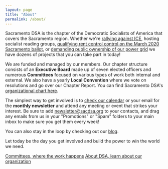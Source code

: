 ```yaml
---
layout: page
title: "About"
permalink: /about/
---
```

Sacramento DSA is the chapter of the Democratic Socialists of America that covers the Sacramento region. Whether we're [rallying against ICE](https://www.sacbee.com/news/local/article214129234.html), hosting socialist reading groups, [qualifying rent control control on the March 2020 Sacramento ballot](https://www.sacbee.com/latest-news/article219885625.html), or [demanding public ownership of our power grid](https://sacramento.cbslocal.com/2019/01/31/utility-california-fire-public/) we have dozens of projects that you can take part in today!

We are funded and managed by our members. Our chapter structure consists of an **Executive Board** made up of seven elected officers and numerous **Committees** focused on various types of work both internal and external. We also have a yearly **Local Convention** where we vote on resolutions and go over our Chapter Report. You can find Sacramento DSA's [organizational chart here](https://drive.google.com/file/d/19j9ejAy1KFNysQywSV6ulrY34prFFloY/view?usp=sharing).

The simplest way to get involved is to [check our calendar](https://calendar.google.com/calendar/embed?src=dsasacramento%40gmail.com&ctz=America%2FLos_Angeles) or your email for the **monthly newsletter** and attend any meeting or event that strikes your interest. Be sure to add [newsletter@sacdsa.org](mailto:newsletter@sacdsa.org) to your contacts, and drag any emails from us in your "Promotions" or "Spam" folders to your main inbox to make sure you get them every week!

You can also stay in the loop by checking out our [blog](https://sacdsa.org/blog).

Let today be the day you get involved and build the power to win the world we need.

<a class="btn btn-primary" href="/about/committees"> Committees, where the work happens</a>
<a class="btn btn-primary" href="/about/dsa"> About DSA, learn about our organization</a>
